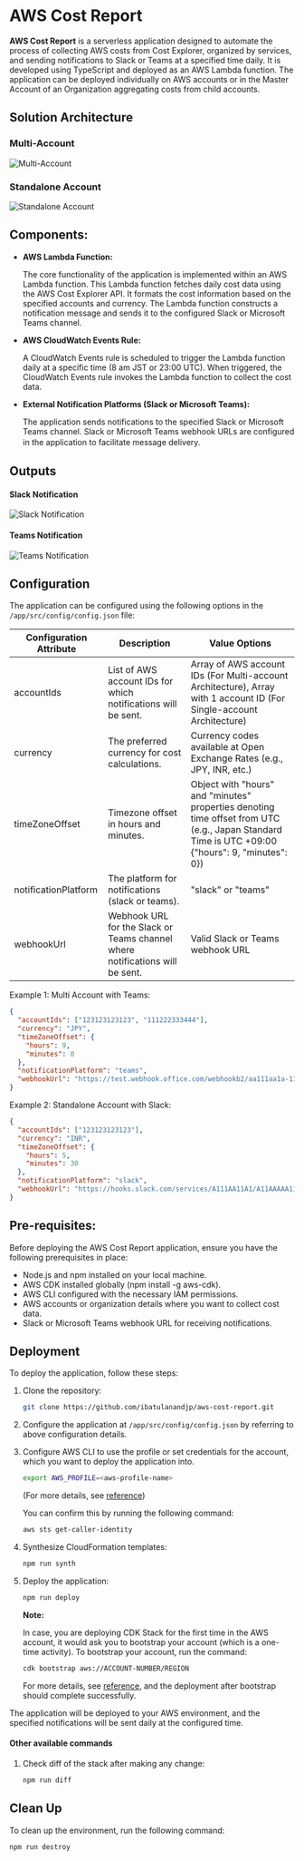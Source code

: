 # AWS Cost Report

**AWS Cost Report** is a serverless application designed to automate the process of collecting AWS costs from Cost Explorer, organized by services, and sending notifications to Slack or Teams at a specified time daily. It is developed using TypeScript and deployed as an AWS Lambda function. The application can be deployed individually on AWS accounts or in the Master Account of an Organization aggregating costs from child accounts.

## Solution Architecture

### Multi-Account
![Multi-Account](docs/assets/images/MultiAccountArchitecture.png)

### Standalone Account
![Standalone Account](docs/assets/images/SingleAccountArchitecture.png)


## Components:

- **AWS Lambda Function:**

  The core functionality of the application is implemented within an AWS Lambda function.
  This Lambda function fetches daily cost data using the AWS Cost Explorer API.
  It formats the cost information based on the specified accounts and currency.
  The Lambda function constructs a notification message and sends it to the configured Slack or Microsoft Teams channel.

- **AWS CloudWatch Events Rule:**

  A CloudWatch Events rule is scheduled to trigger the Lambda function daily at a specific time (8 am JST or 23:00 UTC).
  When triggered, the CloudWatch Events rule invokes the Lambda function to collect the cost data.

- **External Notification Platforms (Slack or Microsoft Teams):**

  The application sends notifications to the specified Slack or Microsoft Teams channel.
  Slack or Microsoft Teams webhook URLs are configured in the application to facilitate message delivery.
　　

## Outputs

#### Slack Notification
![Slack Notification](docs/assets/images/SlackNotification.png)

#### Teams Notification
![Teams Notification](docs/assets/images/TeamsNotification.png)

## Configuration

The application can be configured using the following options in the `/app/src/config/config.json` file:

| Configuration Attribute | Description                                                                  | Value Options                                                                                                                                   |
| ----------------------- | ---------------------------------------------------------------------------- | ----------------------------------------------------------------------------------------------------------------------------------------------- |
| accountIds              | List of AWS account IDs for which notifications will be sent.                | Array of AWS account IDs (For Multi-account Architecture),  Array with 1 account ID (For Single-account Architecture)                           |
| currency                | The preferred currency for cost calculations.                                | Currency codes available at Open Exchange Rates (e.g., JPY, INR, etc.)                                                                          |
| timeZoneOffset          | Timezone offset in hours and minutes.                                        | Object with "hours" and "minutes" properties denoting time offset from UTC (e.g., Japan Standard Time is UTC +09:00 {"hours": 9, "minutes": 0}) |
| notificationPlatform    | The platform for notifications (slack or teams).                             | "slack" or "teams"                                                                                                                              |
| webhookUrl              | Webhook URL for the Slack or Teams channel where notifications will be sent. | Valid Slack or Teams webhook URL                                                                                                                |

Example 1: Multi Account with Teams:
```json
{
  "accountIds": ["123123123123", "111222333444"],
  "currency": "JPY",
  "timeZoneOffset": {
    "hours": 9,
    "minutes": 0
  },
  "notificationPlatform": "teams",
  "webhookUrl": "https://test.webhook.office.com/webhookb2/aa111aa1a-1111-1a11-11a1-11a1a1a1111@111a1a11-a1a1-1111-1111-11a1a1a11a11/IncomingWebhook/111111111111111111111111/a1a1a1-a1a1-1aa1-a1a1-11a111aa1111"
}
```

Example 2: Standalone Account with Slack:
```json
{
  "accountIds": ["123123123123"],
  "currency": "INR",
  "timeZoneOffset": {
    "hours": 5,
    "minutes": 30
  },
  "notificationPlatform": "slack",
  "webhookUrl": "https://hooks.slack.com/services/A111AA11A1/A11AAAAA111/aAaA1aaaaaa1aAaaaaAA1aA1"
}
```


## Pre-requisites:

Before deploying the AWS Cost Report application, ensure you have the following prerequisites in place:

- Node.js and npm installed on your local machine.
- AWS CDK installed globally (npm install -g aws-cdk).
- AWS CLI configured with the necessary IAM permissions.
- AWS accounts or organization details where you want to collect cost data.
- Slack or Microsoft Teams webhook URL for receiving notifications.


## Deployment

To deploy the application, follow these steps:

1. Clone the repository: 
   ```sh
   git clone https://github.com/ibatulanandjp/aws-cost-report.git
   ```

2. Configure the application at `/app/src/config/config.json` by referring to above configuration details.

3. Configure AWS CLI to use the profile or set credentials for the account, which you want to deploy the application into.
   ```sh
   export AWS_PROFILE=<aws-profile-name>
   ```

   (For more details, see [reference](https://docs.aws.amazon.com/cli/latest/userguide/cli-chap-configure.html))

   You can confirm this by running the following command:
   ```sh
   aws sts get-caller-identity
   ```
   
4. Synthesize CloudFormation templates:
   ```sh
   npm run synth
   ```

5. Deploy the application:
   ```sh
   npm run deploy
   ```

   **Note:** 
   
   In case, you are deploying CDK Stack for the first time in the AWS account, it would ask you to bootstrap your account (which is a one-time activity). 
   To bootstrap your account, run the command:
   ```sh
   cdk bootstrap aws://ACCOUNT-NUMBER/REGION
   ```

   For more details, see [reference](https://docs.aws.amazon.com/cdk/v2/guide/bootstrapping.html), and the deployment after bootstrap should complete successfully. 


The application will be deployed to your AWS environment, and the specified notifications will be sent daily at the configured time.

#### Other available commands
1. Check diff of the stack after making any change:
   ```sh
   npm run diff
   ``` 

## Clean Up

To clean up the environment, run the following command:
```sh
npm run destroy
```
